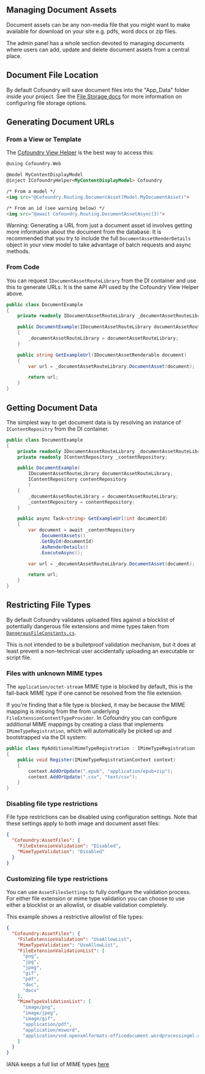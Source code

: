## Managing Document Assets

Document assets can be any non-media file that you might want to make available for download on your site e.g. pdfs, word docs or zip files.

The admin panel has a whole section devoted to managing documents where users can add, update and delete document assets from a central place.

## Document File Location

By default Cofoundry will save document files into the "App_Data" folder inside your project. See the [File Storage docs](/framework/data-access/file-storage) for more information on configuring file storage options.

## Generating Document URLs

### From a View or Template

The [Cofoundry View Helper](Cofoundry-View-Helper) is the best way to access this:

```html
@using Cofoundry.Web

@model MyContentDisplayModel
@inject ICofoundryHelper<MyContentDisplayModel> Cofoundry

/* From a model */
<img src="@Cofoundry.Routing.DocumentAsset(Model.MyDocumentAsset)">

/* From an id (see warning below) */
<img src="@await Cofoundry.Routing.DocumentAssetAsync(3)">
```

Warning: Generating a URL from just a document asset id involves getting more information about the document from the database. It is recommended that you try to include the full `DocumentAssetRenderDetails` object in your view model to take advantage of batch requests and async methods.

### From Code

You can request `IDocumentAssetRouteLibrary` from the DI container and use this to generate URLs. It is the same API used by the Cofoundry View Helper above.

```csharp
public class DocumentExample
{
    private readonly IDocumentAssetRouteLibrary _documentAssetRouteLibrary;

    public DocumentExample(IDocumentAssetRouteLibrary documentAssetRouteLibrary)
    {
        _documentAssetRouteLibrary = documentAssetRouteLibrary;
    }

    public string GetExampleUrl(IDocumentAssetRenderable document)
    {
        var url = _documentAssetRouteLibrary.DocumentAsset(document);

        return url;
    }
}
```

## Getting Document Data

The simplest way to get document data is by resolving an instance of `IContentRepositry` from the DI container.

```csharp
public class DocumentExample
{
    private readonly IDocumentAssetRouteLibrary _documentAssetRouteLibrary;
    private readonly IContentRepository _contentRepository;

    public DocumentExample(
        IDocumentAssetRouteLibrary documentAssetRouteLibrary,
        IContentRepository contentRepository
        )
    {
        _documentAssetRouteLibrary = documentAssetRouteLibrary;
        _contentRepository = contentRepository;
    }

    public async Task<string> GetExampleUrl(int documentId)
    {
        var document = await _contentRepository
            .DocumentAssets()
            .GetById(documentId)
            .AsRenderDetails()
            .ExecuteAsync();

        var url = _documentAssetRouteLibrary.DocumentAsset(document);

        return url;
    }
}
```

## Restricting File Types

By default Cofoundry validates uploaded files against a blocklist of potentially dangerous file extensions and mime types taken from [`DangerousFileConstants.cs`](https://github.com/cofoundry-cms/cofoundry/blob/master/src/Cofoundry.Core/Core/Constants/DangerousFileConstants.cs). 

This is not intended to be a bulletproof validation mechanism, but it does at least prevent a non-technical user accidentally uploading an executable or script file.

### Files with unknown MIME types

The `application/octet-stream` MIME type is blocked by default, this is the fall-back MIME type if one cannot be resolved from the file extension.

If you're finding that a file type is blocked, it may be because the MIME mapping is missing from the from underlying `FileExtensionContentTypeProvider`. In Cofoundry you can configure additional MIME mappings by creating a class that implements `IMimeTypeRegistration`, which will automatically be picked up and bootstrapped via the DI system:

```csharp
public class MyAdditionalMimeTypeRegistration : IMimeTypeRegistration
{
    public void Register(IMimeTypeRegistrationContext context)
    {
        context.AddOrUpdate(".epub", "application/epub+zip");
        context.AddOrUpdate(".csv", "text/csv");
    }
}
```

### Disabling file type restrictions

File type restrictions can be disabled using configuration settings. Note that these settings apply to both image and document asset files:

```json
{
  "Cofoundry:AssetFiles": {
    "FileExtensionValidation": "Disabled",
    "MimeTypeValidation": "Disabled"
  }
}
```

### Customizing file type restrictions

You can use `AssetFilesSettings` to fully configure the validation process. For either file extension or mime type validation you can choose to use either a blocklist or an allowlist, or disable validation completely.

This example shows a restrictive allowlist of file types:

```json
{
  "Cofoundry:AssetFiles": {
    "FileExtensionValidation": "UseAllowList",
    "MimeTypeValidation": "UseAllowList",
    "FileExtensionValidationList": [
      "png",
      "jpg",
      "jpeg",
      "gif",
      "pdf",
      "doc",
      "docx"
    ],
    "MimeTypeValidationList": [
      "image/png",
      "image/jpeg",
      "image/gif",
      "application/pdf",
      "application/msword",
      "application/vnd.openxmlformats-officedocument.wordprocessingml.document"
    ]
  }
}
```

IANA keeps a full list of MIME types [here](http://www.iana.org/assignments/media-types/media-types.xhtml)